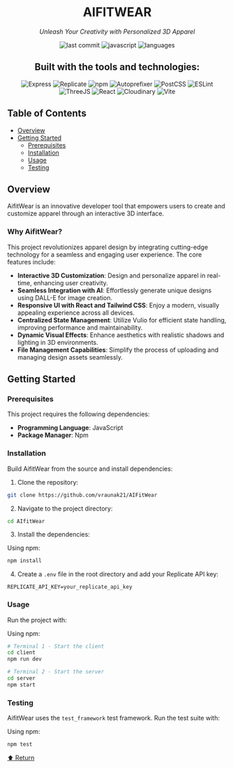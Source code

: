 <div align="center">

# AIFITWEAR

*Unleash Your Creativity with Personalized 3D Apparel*

<img src="https://img.shields.io/badge/last%20commit-yesterday-blue" alt="last commit">
<img src="https://img.shields.io/badge/javascript-98.5%25-yellow" alt="javascript">
<img src="https://img.shields.io/badge/languages-3-blue" alt="languages">

## Built with the tools and technologies:

<img src="https://img.shields.io/badge/-Express-black?style=flat-square&logo=express" alt="Express">
<img src="https://img.shields.io/badge/-Replicate-purple?style=flat-square&logo=replicate" alt="Replicate">
<img src="https://img.shields.io/badge/-npm-red?style=flat-square&logo=npm" alt="npm">
<img src="https://img.shields.io/badge/-Autoprefixer-orange?style=flat-square&logo=autoprefixer" alt="Autoprefixer">
<img src="https://img.shields.io/badge/-PostCSS-red?style=flat-square&logo=postcss" alt="PostCSS">
<img src="https://img.shields.io/badge/-ESLint-yellow?style=flat-square&logo=eslint" alt="ESLint">
<br>
<img src="https://img.shields.io/badge/-ThreeJS-black?style=flat-square&logo=three.js" alt="ThreeJS">
<img src="https://img.shields.io/badge/-React-blue?style=flat-square&logo=react" alt="React">
<img src="https://img.shields.io/badge/-Cloudinary-blue?style=flat-square&logo=cloudinary" alt="Cloudinary">
<img src="https://img.shields.io/badge/-Vite-purple?style=flat-square&logo=vite" alt="Vite">

</div>

## Table of Contents

- [Overview](#overview)
- [Getting Started](#getting-started)
  - [Prerequisites](#prerequisites)
  - [Installation](#installation)
  - [Usage](#usage)
  - [Testing](#testing)

## Overview

AifitWear is an innovative developer tool that empowers users to create and customize apparel through an interactive 3D interface.

### Why AifitWear?

This project revolutionizes apparel design by integrating cutting-edge technology for a seamless and engaging user experience. The core features include:

- **Interactive 3D Customization**: Design and personalize apparel in real-time, enhancing user creativity.
- **Seamless Integration with AI**: Effortlessly generate unique designs using DALL-E for image creation.
- **Responsive UI with React and Tailwind CSS**: Enjoy a modern, visually appealing experience across all devices.
- **Centralized State Management**: Utilize Vulio for efficient state handling, improving performance and maintainability.
- **Dynamic Visual Effects**: Enhance aesthetics with realistic shadows and lighting in 3D environments.
- **File Management Capabilities**: Simplify the process of uploading and managing design assets seamlessly.

## Getting Started

### Prerequisites

This project requires the following dependencies:

- **Programming Language**: JavaScript
- **Package Manager**: Npm

### Installation

Build AifitWear from the source and install dependencies:

1. Clone the repository:
```bash
git clone https://github.com/vraunak21/AIFitWear
```

2. Navigate to the project directory:
```bash
cd AIfitWear
```

3. Install the dependencies:

Using npm:
```bash
npm install
```

4. Create a `.env` file in the root directory and add your Replicate API key:
```
REPLICATE_API_KEY=your_replicate_api_key
```

### Usage

Run the project with:

Using npm:
```bash
# Terminal 1 - Start the client
cd client
npm run dev

# Terminal 2 - Start the server
cd server
npm start
```

### Testing

AifitWear uses the `test_framework` test framework. Run the test suite with:

Using npm:
```bash
npm test
```

[⬆ Return](#table-of-contents)

